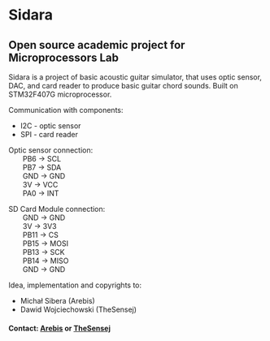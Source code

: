 # Sidara

## Open source academic project for Microprocessors Lab

Sidara is a project of basic acoustic guitar simulator, that uses optic sensor, DAC, and card reader to produce basic guitar chord sounds.
Built on STM32F407G microprocessor. 

Communication with components:
<ul>
  <li>I2C - optic sensor</li>
  <li>SPI - card reader</li>
</ul>

Optic sensor connection:<br/>
&emsp;&emsp;PB6 -> SCL<br/>
&emsp;&emsp;PB7 -> SDA<br/>
&emsp;&emsp;GND -> GND<br/>
&emsp;&emsp;3V  -> VCC<br/>
&emsp;&emsp;PA0 -> INT<br/>

SD Card Module connection:<br/>
&emsp;&emsp;GND -> GND<br/>
&emsp;&emsp;3V -> 3V3<br/>
&emsp;&emsp;PB11 -> CS<br/>
&emsp;&emsp;PB15 -> MOSI<br/>
&emsp;&emsp;PB13 -> SCK<br/>
&emsp;&emsp;PB14 -> MISO<br/>
&emsp;&emsp;GND -> GND<br/>

Idea, implementation and copyrights to:
<ul>
  <li>Michał Sibera (Arebis)</li>
  <li>Dawid Wojciechowski (TheSensej)</li>
</ul>

#### Contact: <a href="mailto:michal.sibera@windowslive.com">Arebis</a> or <a href="mailto:wojciechdavid@gmail.com">TheSensej</a>
